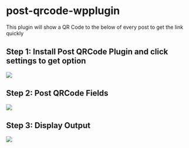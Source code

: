 # post-qrcode-wpplugin
This plugin will show a QR Code to the below of every post to get the link quickly
<h2>Step 1: Install Post QRCode Plugin and click settings to get option</h2>
<img src="https://user-images.githubusercontent.com/43313135/201893510-4f4dd2e4-8a6f-44ce-90a0-722059159909.png" />

<h2>Step 2: Post QRCode Fields</h2>
<img src="https://user-images.githubusercontent.com/43313135/201894133-48766417-8eec-49d3-8ec6-cbf73e9383e6.png" />

<h2>Step 3: Display Output</h2>
<img src="https://user-images.githubusercontent.com/43313135/201894381-4cfdd081-5bed-42da-9fbb-e40751cddea0.png" />

